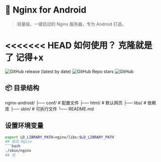 # 🚀 Nginx for Android  
> 轻量级、一键启动的 Nginx 服务器，专为 Android 打造。

<<<<<<< HEAD
如何使用？
克隆就是了
记得+x
=======
![GitHub release (latest by date)](https://img.shields.io/github/v/release/290Tester/nginx-android)
![GitHub Repo stars](https://img.shields.io/github/stars/290Tester/nginx-android?style=social)
![GitHub](https://img.shields.io/github/license/290Tester/nginx-android)

## 📦 目录结构
nginx-android/ ├── conf/ # 配置文件 ├── html/ # 默认网页 ├── libs/ # 依赖库 ├── sbin/ # 可执行文件 └── README.md
## 设置环境变量
  ```bash
 export LD_LIBRARY_PATH=nginx/libs:$LD_LIBRARY_PATH
## 启动 Nginx
  ```bash
 ./sbin/nginx
## 完
